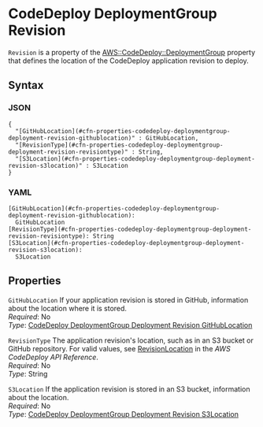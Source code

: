 # CodeDeploy DeploymentGroup Revision<a name="aws-properties-codedeploy-deploymentgroup-deployment-revision"></a>

`Revision` is a property of the [AWS::CodeDeploy::DeploymentGroup](aws-resource-codedeploy-deploymentgroup.md) property that defines the location of the CodeDeploy application revision to deploy\.

## Syntax<a name="w13ab1c21c10c78c21c61b5"></a>

### JSON<a name="aws-properties-codedeploy-deploymentgroup-deployment-revision-syntax.json"></a>

```
{
  "[GitHubLocation](#cfn-properties-codedeploy-deploymentgroup-deployment-revision-githublocation)" : GitHubLocation,
  "[RevisionType](#cfn-properties-codedeploy-deploymentgroup-deployment-revision-revisiontype)" : String,
  "[S3Location](#cfn-properties-codedeploy-deploymentgroup-deployment-revision-s3location)" : S3Location
}
```

### YAML<a name="aws-properties-codedeploy-deploymentgroup-deployment-revision-syntax.yaml"></a>

```
[GitHubLocation](#cfn-properties-codedeploy-deploymentgroup-deployment-revision-githublocation):
  GitHubLocation
[RevisionType](#cfn-properties-codedeploy-deploymentgroup-deployment-revision-revisiontype): String
[S3Location](#cfn-properties-codedeploy-deploymentgroup-deployment-revision-s3location):
  S3Location
```

## Properties<a name="w13ab1c21c10c78c21c61b7"></a>

`GitHubLocation`  <a name="cfn-properties-codedeploy-deploymentgroup-deployment-revision-githublocation"></a>
If your application revision is stored in GitHub, information about the location where it is stored\.  
*Required*: No  
*Type*: [CodeDeploy DeploymentGroup Deployment Revision GitHubLocation](aws-properties-codedeploy-deploymentgroup-deployment-revision-githublocation.md)

`RevisionType`  <a name="cfn-properties-codedeploy-deploymentgroup-deployment-revision-revisiontype"></a>
The application revision's location, such as in an S3 bucket or GitHub repository\. For valid values, see [RevisionLocation](https://docs.aws.amazon.com/codedeploy/latest/APIReference/API_RevisionLocation.html) in the *AWS CodeDeploy API Reference*\.  
*Required*: No  
*Type*: String

`S3Location`  <a name="cfn-properties-codedeploy-deploymentgroup-deployment-revision-s3location"></a>
If the application revision is stored in an S3 bucket, information about the location\.  
*Required*: No  
*Type*: [CodeDeploy DeploymentGroup Deployment Revision S3Location](aws-properties-codedeploy-deploymentgroup-deployment-revision-s3location.md)